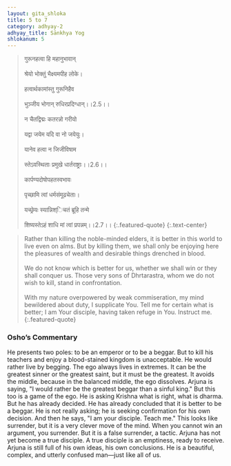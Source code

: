 ```yaml
---
layout: gita_shloka
title: 5 to 7
category: adhyay-2
adhyay_title: Sānkhya Yog
shlokanum: 5
---
```


> गुरूनहत्वा हि महानुभावान्<br><br>श्रेयो भोक्तुं भैक्ष्यमपीह लोके।<br><br>हत्वार्थकामांस्तु गुरूनिहैव<br><br>भुञ्जीय भोगान् रुधिरप्रदिग्धान्।।2.5।।<br><br>न चैतद्विद्मः कतरन्नो गरीयो<br><br>यद्वा जयेम यदि वा नो जयेयुः।<br><br>यानेव हत्वा न जिजीविषाम<br><br>स्तेऽवस्थिताः प्रमुखे धार्तराष्ट्राः।।2.6।।<br><br>कार्पण्यदोषोपहतस्वभावः<br><br>पृच्छामि त्वां धर्मसंमूढचेताः।<br><br>यच्छ्रेयः स्यान्निश्िचतं ब्रूहि तन्मे<br><br>शिष्यस्तेऽहं शाधि मां त्वां प्रपन्नम्।।2.7।।
{:.featured-quote}
{:.text-center}

> Rather than killing the noble-minded elders, it is better in this world to live even on alms. But by killing them, we shall only be enjoying here the pleasures of wealth and desirable things drenched in blood.<br><br>We do not know which is better for us, whether we shall win or they shall conquer us. Those very sons of Dhrtarastra, whom we do not wish to kill, stand in confrontation.<br><br>With my nature overpowered by weak commiseration, my mind bewildered about duty, I supplicate You. Tell me for certain what is better; I am Your disciple, having taken refuge in You. Instruct me.
{:.featured-quote}

### Osho’s Commentary
He presents two poles: to be an emperor or to be a beggar. But to kill his teachers and enjoy a blood-stained kingdom is unacceptable. He would rather live by begging.
The ego always lives in extremes. It can be the greatest sinner or the greatest saint, but it must be the greatest. It avoids the middle, because in the balanced middle, the ego dissolves. Arjuna is saying, "I would rather be the greatest beggar than a sinful king." But this too is a game of the ego.
He is asking Krishna what is right, what is dharma. But he has already decided. He has already concluded that it is better to be a beggar. He is not really asking; he is seeking confirmation for his own decision.
And then he says, "I am your disciple. Teach me." This looks like surrender, but it is a very clever move of the mind. When you cannot win an argument, you surrender. But it is a false surrender, a tactic. Arjuna has not yet become a true disciple. A true disciple is an emptiness, ready to receive. Arjuna is still full of his own ideas, his own conclusions. He is a beautiful, complex, and utterly confused man—just like all of us.

